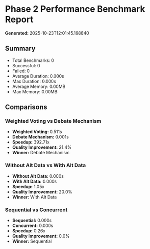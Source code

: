 # Phase 2 Performance Benchmark Report

**Generated:** 2025-10-23T12:01:45.168840

## Summary

- Total Benchmarks: 0
- Successful: 0
- Failed: 0
- Average Duration: 0.000s
- Max Duration: 0.000s
- Average Memory: 0.00MB
- Max Memory: 0.00MB

## Comparisons

### Weighted Voting vs Debate Mechanism

- **Weighted Voting:** 0.511s
- **Debate Mechanism:** 0.001s
- **Speedup:** 392.71x
- **Quality Improvement:** 21.4%
- **Winner:** Debate Mechanism

### Without Alt Data vs With Alt Data

- **Without Alt Data:** 0.000s
- **With Alt Data:** 0.000s
- **Speedup:** 1.05x
- **Quality Improvement:** 20.0%
- **Winner:** With Alt Data

### Sequential vs Concurrent

- **Sequential:** 0.000s
- **Concurrent:** 0.000s
- **Speedup:** 0.26x
- **Quality Improvement:** 0.0%
- **Winner:** Sequential

